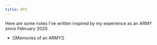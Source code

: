 ```yaml
---
title: BTS
---
```


Here are some notes I've written inspired by my experience as an ARMY since February 2020.

- [[Memories of an ARMY]]